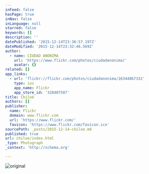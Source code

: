 ```yaml
---
inFeed: false
hasPage: true
inNav: false
inLanguage: null
starred: false
keywords: []
description: ''
datePublished: '2015-12-14T23:36:57.197Z'
dateModified: '2015-12-14T23:32:46.569Z'
author:
  - name: CIUDAD ANONIMA
    url: 'https://www.flickr.com/photos/ciudadanonima/'
    avatar: {}
related: []
app_links:
  - url: 'flickr://flickr.com/photos/ciudadanonima/16344867332'
    type: ios
    app_name: Flickr
    app_store_id: '328407587'
title: Chiloé
authors: []
publisher:
  name: Flickr
  domain: www.flickr.com
  url: 'https://www.flickr.com/'
  favicon: 'https://www.flickr.com/favicon.ico'
sourcePath: _posts/2015-12-14-chiloe.md
published: true
url: chiloe/index.html
_type: Photograph
_context: 'http://schema.org'

---
```

![original](https://farm8.staticflickr.com/7541/16344867332_57ebd38a9a_b.jpg)